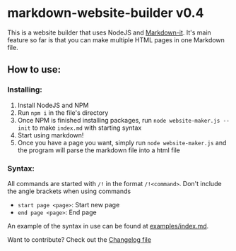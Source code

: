 # markdown-website-builder v0.4
This is a website builder that uses NodeJS and [Markdown-it](https://github.com/markdown-it/markdown-it). It's main feature so far is that you can make multiple HTML pages in one Markdown file.


## How to use:

### Installing:
1. Install NodeJS and NPM
1. Run `npm i` in the file's directory
1. Once NPM is finished installing packages, run `node website-maker.js --init` to make `index.md` with starting syntax
1. Start using markdown!
1. Once you have a page you want, simply run `node website-maker.js` and the program will parse the markdown file into a html file

### Syntax:
All commands are started with `/!` in the format `/!<command>`. Don't include the angle brackets when using commands
- `start page <page>`: Start new page
- `end page <page>`: End page

An example of the syntax in use can be found at [examples/index.md](examples/index.md).

Want to contribute? Check out the [Changelog file](CHANGELOG.md)
